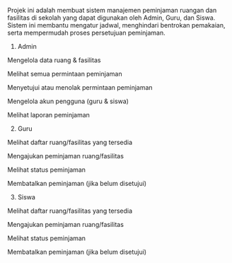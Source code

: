 Projek ini adalah membuat sistem manajemen peminjaman ruangan dan fasilitas di sekolah yang dapat digunakan oleh Admin, Guru, dan Siswa.
Sistem ini membantu mengatur jadwal, menghindari bentrokan pemakaian, serta mempermudah proses persetujuan peminjaman.

1. Admin

Mengelola data ruang & fasilitas

Melihat semua permintaan peminjaman

Menyetujui atau menolak permintaan peminjaman

Mengelola akun pengguna (guru & siswa)

Melihat laporan peminjaman

2. Guru

Melihat daftar ruang/fasilitas yang tersedia

Mengajukan peminjaman ruang/fasilitas

Melihat status peminjaman

Membatalkan peminjaman (jika belum disetujui)

3. Siswa

Melihat daftar ruang/fasilitas yang tersedia

Mengajukan peminjaman ruang/fasilitas

Melihat status peminjaman

Membatalkan peminjaman (jika belum disetujui)
